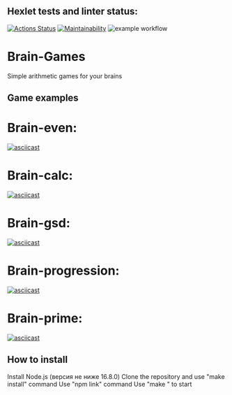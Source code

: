 ## Hexlet tests and linter status:
[![Actions Status](https://github.com/AkasunaKage/frontend-project-lvl1/workflows/hexlet-check/badge.svg)](https://github.com/AkasunaKage/frontend-project-lvl1/actions) [![Maintainability](https://api.codeclimate.com/v1/badges/928c5e28edbcd8a24b35/maintainability)](https://codeclimate.com/github/AkasunaKage/frontend-project-lvl1/maintainability) ![example workflow](https://github.com/AkasunaKage/frontend-project-lvl1/actions/workflows/linter.yml/badge.svg)

# Brain-Games

Simple arithmetic games for your brains

## Game examples

# Brain-even:

[![asciicast](https://asciinema.org/a/GMy5ROL55cG9QYA2mqFm0h7So.svg)](https://asciinema.org/a/GMy5ROL55cG9QYA2mqFm0h7So)

# Brain-calc:

[![asciicast](https://asciinema.org/a/feu764fQnpWGEFbACafsCo26J.svg)](https://asciinema.org/a/feu764fQnpWGEFbACafsCo26J)

# Brain-gsd:

[![asciicast](https://asciinema.org/a/kOPYaKS073VBDWsd2Nta7ntKn.svg)](https://asciinema.org/a/kOPYaKS073VBDWsd2Nta7ntKn)

# Brain-progression:

[![asciicast](https://asciinema.org/a/JbxzRqH4j3aOHkDFXn5Ql3in5.svg)](https://asciinema.org/a/JbxzRqH4j3aOHkDFXn5Ql3in5)

# Brain-prime:

[![asciicast](https://asciinema.org/a/O2rRCdCGwebJvkvT3b1s8QJms.svg)](https://asciinema.org/a/O2rRCdCGwebJvkvT3b1s8QJms)

## How to install

Install Node.js (версия не ниже 16.8.0)
Clone the repository and use "make install" command
Use "npm link" command
Use "make <game name>" to start

